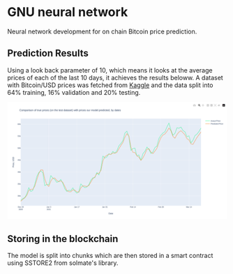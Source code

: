 # GNU neural network 

Neural network development for on chain Bitcoin price prediction.

## Prediction Results

Using a look back parameter of 10, which means it looks at the average prices of each of the last 10 days, it achieves the results beloww. A dataset with Bitcoin/USD prices was fetched from [Kaggle](https://www.kaggle.com/) and the data split into 64% training, 16% validation and 20% testing. 

![prediction results](results.png)

## Storing in the blockchain

The model is split into chunks which are then stored in a smart contract using SSTORE2 from solmate's library.